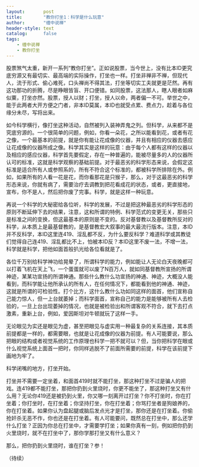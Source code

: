 ```yaml
---
layout:       post
title:        "教你打坐1：科学是什么玩意"
author:       "缠中说禅"
header-style: text
catalog:      false
tags:
    - 缠中说禅
    - 教你打坐
---
```


股票煞气太重，新开一系列“教你打坐”。正如说股票，当今世上，没有比本ID更究底穷源又有最切实、最高端的实际操作，打坐也一样。打坐非禅非不禅，但现代人，流于形式、偷心难死，口头禅尚不得其法，打坐等切实工夫就更是茫然。再有这功那功的折腾，尽是睁眼皆盲、开口便错。如同股票，这法那人，瞎人眼者如麻似粟，打坐亦然。股票，授人以财；打坐，授人以命，两者偏一不可。举世之中，能于此两者大开方便之门者，非本ID莫属，本ID也就受点累、费点力，趁着与各位缘分未尽，写将出来。



如今科学横行，像打坐这种活动，自然被列入装神弄鬼之列。但科学，从来都不是究底穷源的。一个很简单的问题，例如，你看一朵花，之所以能看到花，或者有花之像，一个最基本的前提，就是你有能让花成像的仪器，并且有相应的仪器去感应让花成像的仪器所成之像。科学其实是这样的玩意：由于每个人都有这样的仪器以及相应的感应仪器，科学首先要假定，存在一种普遍的，能被尽量多的人的仪器所认可的标准，这就是科学观察的基础前提。对于最恶劣的科学形态来说，会假定这标准是适合所有人或参照系的，所有不符合这个标准的，都被科学所排除在外。例如，如果所有的人看一花是花，而你看那花是只猴子，那么，对于这最恶劣的科学形态来说，你就有病了，需要治疗去调教到把花看成花的状态，或者，更直接地，宣布，你不是人，然后把你废了完事。科学，就是这样一种玩意。



再说一个科学的大秘密给各位听，科学的发展，不过是把这种最恶劣的科学形态的原则不断延伸下去的结果，注意，这和所谓的特例、科学范式的变更无关，那些只是标准之间的变换，但这最基本的原则是不变的。反对基督教以及基督教所反对的科学，从本质上是最基督教的，是基督教宏大叙事的最大最流行版本。注意，本ID并不反科学，本ID这里连419、淫乱都不反，为什么要反科学？难道科学或其教徒们觉得自己连419、淫乱都比不上，怕被本ID反？本ID这里不废一法，不增一法，科学就是科学，把他如面首般扒光给各位看就是了。



各位千万别给科学神功给晃晕了，所谓科学的能力，例如能让人无论白天夜晚都可以打着飞机在天上飞，一个蛋蛋就可以废了N百万人，就如同基督教所宣扬的所谓神迹，某某功宣扬的所谓神通。那些什么教什么功宣扬的神通、神迹，大概没人能看到，而科学能让他所承认的所有人，在任何情况下，都能看到他的神通、神迹，这就是所谓的可检验性。打个比方，这什么教什么功如同这样的面首，他们宣称自己能力惊人，但一上台就萎掉；而科学面首，宣称自己的能力是能够被所有人去检验的，一旦上台出现萎掉的情况，也就是被检验出和所谓客观不符合，就下去打点激素，重新上台，例如，爱因斯坦对牛顿就玩了这样一手。



无论眼见为实还是眼见为虚，甚至把眼见与虚实用一种最复杂的关系连接，其本质前提都是一样的，都需要眼，也就是让花成像的仪器为前提。有人可能要说，那么把眼的结构或者视觉系统的工作原理也科学一把不就可以？但，当你把科学在眼或什么视觉系统上面首一把时，你同样逃脱不了前面所需要的前提，科学在该前提下画地为牢了。



科学闭嘴的地方，打坐开始。



打坐并不需要一定坐着，和面首419时就不能打坐，那这种打坐不过是骗人的把戏。连419都不能打坐，那把你扔到火里烧时，你更不能坐了，那这种打坐又有什么用？无论你419还是被扔到火里，你又哪一刻离开过打坐？你不打坐时，你在打坐着；你打坐时，在打坐着；你坚持打坐，你在打坐着；你骂打坐者是狗娘养的，你在打坐着。如果你认为盘起腿或脑后发点光才是打坐，那你还是在打坐着。你偷抢奸杀无恶不作，你也还是在打坐着。有人可能要问，既然总在打坐中，那么还学什么打坐？正因为你总在打坐中，才需要学打坐；如果你真有一刻，例如把你扔到火里烧时，就不在打坐中了，那你学那打坐又有什么意义？



那么，把你扔到火里烧时，谁在打坐？参！



（待续）
